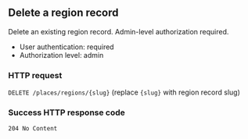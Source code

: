 ## Delete a region record

Delete an existing region record. Admin-level authorization required.

* User authentication: required
* Authorization level: admin

### HTTP request

`DELETE /places/regions/{slug}` (replace `{slug}` with region record slug)

### Success HTTP response code

`204 No Content`
